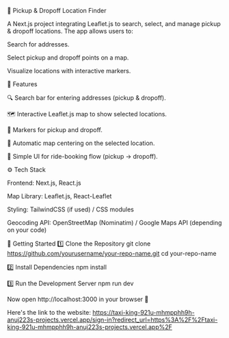 🚖 Pickup & Dropoff Location Finder

A Next.js project integrating Leaflet.js to search, select, and manage pickup & dropoff locations. The app allows users to:

Search for addresses.

Select pickup and dropoff points on a map.

Visualize locations with interactive markers.

📌 Features

🔍 Search bar for entering addresses (pickup & dropoff).

🗺️ Interactive Leaflet.js map to show selected locations.

📍 Markers for pickup and dropoff.

📡 Automatic map centering on the selected location.

🚦 Simple UI for ride-booking flow (pickup → dropoff).

⚙️ Tech Stack

Frontend: Next.js, React.js

Map Library: Leaflet.js, React-Leaflet

Styling: TailwindCSS (if used) / CSS modules

Geocoding API: OpenStreetMap (Nominatim) / Google Maps API (depending on your code)

🚀 Getting Started
1️⃣ Clone the Repository
git clone https://github.com/yourusername/your-repo-name.git
cd your-repo-name

2️⃣ Install Dependencies
npm install

3️⃣ Run the Development Server
npm run dev


Now open http://localhost:3000
 in your browser 🚀

Here's the link to the website: https://taxi-king-921u-mhmpphh9h-anuj223s-projects.vercel.app/sign-in?redirect_url=https%3A%2F%2Ftaxi-king-921u-mhmpphh9h-anuj223s-projects.vercel.app%2F